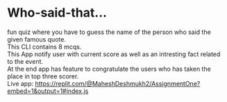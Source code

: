 # Who-said-that...
fun quiz where you have to guess the name of the person who said the given famous quote.  
This CLI contains 8 mcqs.  
This App notify user with current score as well as an intresting fact related to the event.  
At the end app has feature to congratulate the users who has taken the place in top three scorer.   
Live app: https://replit.com/@MaheshDeshmukh2/AssignmentOne?embed=1&output=1#index.js
